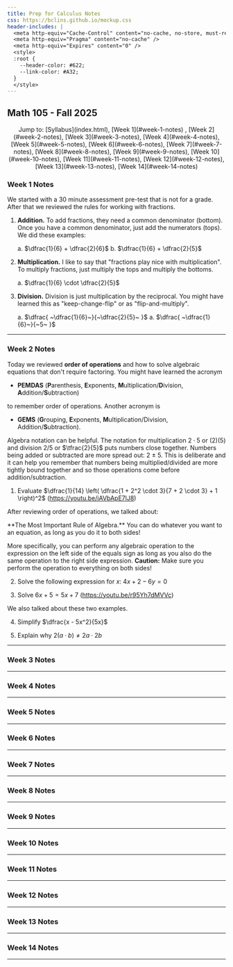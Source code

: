 ```yaml
---
title: Prep for Calculus Notes
css: https://bclins.github.io/mockup.css
header-includes: |
  <meta http-equiv="Cache-Control" content="no-cache, no-store, must-revalidate" />
  <meta http-equiv="Pragma" content="no-cache" />
  <meta http-equiv="Expires" content="0" />
  <style>
  :root {
    --header-color:	#622; 
    --link-color: #A32;
  }
  </style>
---
```


## Math 105 - Fall 2025

<center>
Jump to: [Syllabus](index.html), [Week 1](#week-1-notes) , [Week 2](#week-2-notes), [Week 3](#week-3-notes), [Week 4](#week-4-notes), [Week 5](#week-5-notes), [Week 6](#week-6-notes), [Week 7](#week-7-notes), [Week 8](#week-8-notes), [Week 9](#week-9-notes), [Week 10](#week-10-notes), [Week 11](#week-11-notes), [Week 12](#week-12-notes), [Week 13](#week-13-notes), [Week 14](#week-14-notes)
</center>
 
### Week 1 Notes

We started with a 30 minute assessment pre-test that is not for a grade.  After that we reviewed the rules for working with fractions. 

1. **Addition.** To add fractions, they need a common denominator (bottom).  Once you have a common denominator, just add the numerators (tops).  We did these examples:

    a. $\dfrac{1}{6} + \dfrac{2}{6}$
    b. $\dfrac{1}{6} + \dfrac{2}{5}$

2. **Multiplication.** I like to say that "fractions play nice with multiplication".  To multiply fractions, just multiply the tops and multiply the bottoms. 

    a. $\dfrac{1}{6} \cdot \dfrac{2}{5}$

3. **Division.** Division is just multiplication by the reciprocal.  You might have learned this as "keep-change-flip" or as "flip-and-multiply". 

    a. $\dfrac{ ~\dfrac{1}{6}~}{~\dfrac{2}{5}~ }$
    a. $\dfrac{ ~\dfrac{1}{6}~}{~5~ }$

- - -

### Week 2 Notes

Today we reviewed **order of operations** and how to solve algebraic equations that don't require factoring.  You might have learned the acronym 

* **PEMDAS** (**P**arenthesis, **E**xponents, **M**ultiplication/**D**ivision, **A**ddition/**S**ubtraction) 

to remember order of operations. Another acronym is 

* **GEMS** (**G**rouping, **E**xponents, **M**ultiplication/Division, Addition/**S**ubtraction).

Algebra notation can be helpful.  The notation for multiplication $2 \cdot 5$ or $(2)(5)$ and division $2/5$ or $\tfrac{2}{5}$ puts numbers close together. Numbers being added or subtracted are more spread out: $2 ~ \pm ~ 5$.  This is deliberate and it can help you remember that numbers being multiplied/divided are more tightly bound together and so those operations come before addition/subtraction.

1. Evaluate $\dfrac{1}{14} \left( \dfrac{1 + 2^2 \cdot 3}{7 + 2 \cdot 3} + 1 \right)^2$ (<https://youtu.be/jAVbApE7lJ8>)

After reviewing order of operations, we talked about: 

<div class="Theorem">
**The Most Important Rule of Algebra.** You can do whatever you want to an equation, as long as you do it to both sides!
</div>

More specifically, you can perform any algebraic operation to the expression on the left side of the equals sign as long as you also do the same operation to the right side expression.  **Caution:** Make sure you perform the operation to everything on both sides!  

2. Solve the following expression for $x$: $4 x + 2 - 6y = 0$

3. Solve $6x + 5 = 5x + 7$ (<https://youtu.be/r95Yh7dMVVc>)

We also talked about these two examples. 

4. Simplify $\dfrac{x - 5x^2}{5x}$

5. Explain why $2(a \cdot b) \ne 2a \cdot 2b$

<!-- 3. Solve $2(x+1) + 3(x-4) = 5$  --> 



- - - 

### Week 3 Notes

<!--
This week we talked about the difference between factors and terms.  A factor is an expression being multiplied/divided by other factors.  A term is an expression being added or subtracted from other terms.  

When working with terms, keep in mind:

    * Only like terms can be combined.  
    * If you are subtracting a term, that really means you are adding the negative version of the term.

When mixing terms and factors, remember:

    * Distribute to expand factors into terms. 
    * You can **factor out** common factors in a sum of terms.  
    * **Quadratic factoring** is a fancy way to factor quadratic polynomial expressions. 
-->

- - -

### Week 4 Notes

- - - 

### Week 5 Notes

- - - 
 
### Week 6 Notes

- - - 

### Week 7 Notes

- - - 

### Week 8 Notes

- - - 

### Week 9 Notes

- - - 

### Week 10 Notes

- - - 

### Week 11 Notes

- - - 

### Week 12 Notes

- - - 

### Week 13 Notes

- - - 

### Week 14 Notes


- - - 




<br>
<br>
<br>
<br>
<br>
<br>
<br>
<br>
